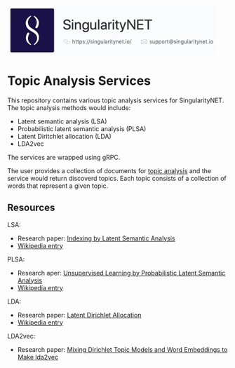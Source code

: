 [![SingnetLogo](docs/assets/singnet-logo.jpg?raw=true 'SingularityNET')](https://singularitynet.io/)

# Topic Analysis Services


This repository contains various topic analysis services for SingularityNET. The topic analysis methods would include:

* Latent semantic analysis (LSA)
* Probabilistic latent semantic analysis (PLSA)
* Latent Diritchlet allocation (LDA)
* LDA2vec

The services are wrapped using gRPC.

The user provides a collection of documents for [topic analysis](https://en.wikipedia.org/wiki/Topic_model) and the service would return discoverd topics. Each topic
consists of a collection of words that represent a given topic.


## Resources

LSA:
 * Research paper: [Indexing by Latent Semantic Analysis](http://citeseer.ist.psu.edu/viewdoc/download?doi=10.1.1.108.8490&rep=rep1&type=pdf)
 * [Wikipedia entry](https://en.wikipedia.org/wiki/Latent_semantic_analysis)

PLSA:
 * Research aper: [Unsupervised Learning by Probabilistic Latent Semantic Analysis](http://www.cs.bham.ac.uk/~pxt/IDA/plsa.pdf)
 * [Wikipedia entry](https://en.wikipedia.org/wiki/Probabilistic_latent_semantic_analysis)

LDA:
 * Research paper: [Latent Dirichlet Allocation](http://www.jmlr.org/papers/volume3/blei03a/blei03a.pdf)
 * [Wikipedia entry](https://en.wikipedia.org/wiki/Latent_Dirichlet_allocation)

LDA2vec:
 * Research paper: [Mixing Dirichlet Topic Models and Word Embeddings to Make lda2vec](https://arxiv.org/abs/1605.02019)